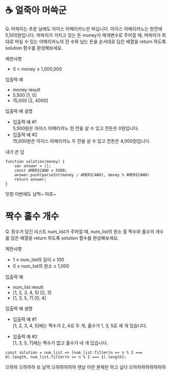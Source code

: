 # ☕️ 얼죽아 머쓱군
Q. 머쓱이는 추운 날에도 아이스 아메리카노만 마십니다. 아이스 아메리카노는 한잔에 5,500원입니다. 머쓱이가 가지고 있는 돈 money가 매개변수로 주어질 때, 머쓱이가 최대로 마실 수 있는 아메리카노의 잔 수와 남는 돈을 순서대로 담은 배열을 return 하도록 solution 함수를 완성해보세요.

제한사항
- 0 < money ≤ 1,000,000

입출력 예
- money	result
- 5,500	[1, 0]
- 15,000	[2, 4000]

입출력 예 설명
- 입출력 예 #1 <br>
5,500원은 아이스 아메리카노 한 잔을 살 수 있고 잔돈은 0원입니다.
- 입출력 예 #2 <br>
15,000원은 아이스 아메리카노 두 잔을 살 수 있고 잔돈은 4,000원입니다.

내가 쓴 답 <br>
```
function solution(money) {
    var answer = [];
    const AMERICANO = 5500;
    answer.push(parseInt(money / AMERICANO), money % AMERICANO)
    return answer;
}
```
잇힝 이번에도 날먹~ 야호~

# 짝수 홀수 개수
Q. 정수가 담긴 리스트 num_list가 주어질 때, num_list의 원소 중 짝수와 홀수의 개수를 담은 배열을 return 하도록 solution 함수를 완성해보세요.

제한사항<br>
- 1 ≤ num_list의 길이 ≤ 100
- 0 ≤ num_list의 원소 ≤ 1,000

입출력 예
- num_list	result
- [1, 2, 3, 4, 5]	[2, 3]
- [1, 3, 5, 7]	[0, 4]

입출력 예 설명
- 입출력 예 #1 <br>
[1, 2, 3, 4, 5]에는 짝수가 2, 4로 두 개, 홀수가 1, 3, 5로 세 개 있습니다.

- 입출력 예 #2 <br>
[1, 3, 5, 7]에는 짝수가 없고 홀수가 네 개 있습니다.


```
const solution = num_list => [num_list.filter(n => n % 2 === 0).length, num_list.filter(n => n % 2 === 1).length];
```
으하하 으하하하 또 날먹 으하하하하하 맨날 이런 문제만 하고 싶다 으하하하하하하하하
